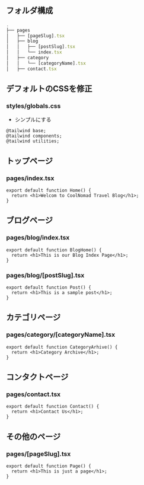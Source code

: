 ## フォルダ構成

```ts
.
├── pages
│   ├── [pageSlug].tsx
│   ├── blog
│   │   ├── [postSlug].tsx
│   │   └── index.tsx
│   ├── category
│   │   └── [categoryName].tsx
│   ├── contact.tsx
```

## デフォルトのCSSを修正

### styles/globals.css

- シンプルにする

```tsx
@tailwind base;
@tailwind components;
@tailwind utilities;
```

## トップページ

### pages/index.tsx 

```tsx
export default function Home() {
  return <h1>Welcom to CoolNomad Travel Blog</h1>;
}
```

## ブログページ

### pages/blog/index.tsx 

```tsx
export default function BlogHome() {
  return <h1>This is our Blog Index Page</h1>;
}
```

### pages/blog/[postSlug].tsx 

```tsx
export default function Post() {
  return <h1>This is a sample post</h1>;
}
```

## カテゴリページ

### pages/category/[categoryName].tsx

```tsx
export default function CategoryArhive() {
  return <h1>Category Archive</h1>;
}
```

## コンタクトページ

### pages/contact.tsx

```tsx
export default function Contact() {
  return <h1>Contact Us</h1>;
}
```

## その他のページ 

### pages/[pageSlug].tsx

```tsx
export default function Page() {
  return <h1>This is just a page</h1>;
}
```